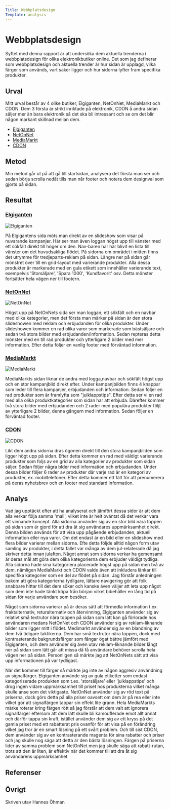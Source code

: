 ```yaml
---
Title: Webbplatsdesign
Template: analysis
---
```


Webbplatsdesign
=======================

<!-- Skriv en eller två rader om vad uppgiften handlar om. -->
Syftet med denna rapport är att undersöka dem aktuella trenderna i webbplatsdesign för olika elektronikbutiker online. Det som jag definerar som webbplatsdesign och aktuella trender är hur sidan är upplagd, vilka färger som används, vart saker ligger och hur sidorna lyfter fram specifika produkter.

Urval
-----------------------
<!-- Berätta vilka webbplatser du valt att undersöka och varför eller hur du gick tillväga när du gjorde ditt urval. -->
<!--
https://www.elgiganten.se/
https://www.netonnet.se/
https://www.mediamarkt.se/
https://cdon.se/
-->
Mitt urval består av 4 olike butiker, Elgiganten, NetOnNet, MediaMarkt och CDON. Dem 3 första är strikt inriktade på elektronik, CDON å andra sidan säljer mer än bara elektronik så det ska bli intressant och se om det blir någon markant skillnad mellan dem.
- [<i class="fas fa-external-link-alt"></i> Elgiganten](https://www.elgiganten.se/)
- [<i class="fas fa-external-link-alt"></i> NetOnNet](https://www.netonnet.se/)
- [<i class="fas fa-external-link-alt"></i> MediaMarkt](https://www.mediamarkt.se/)
- [<i class="fas fa-external-link-alt"></i> CDON](https://cdon.se/)

Metod
-----------------------
<!-- Berätta kort om din "metod", hur du gör för att utföra undersökningen. Berätta om du använder något speciellt verktyg. -->
Min metod går ut på att gå till startsidan, analysera det första man ser och sedan börja scrolla nedåt tills man når footer och notera dem designval som gjorts på sidan.

Resultat
-----------------------
<!-- Dokumentera dina resultat från din studie. Berätta vad du kom fram till, vilka resultat du hittade och observerade. -->
<!--
Elgiganten:
Logga och sökfält högst upp, Vertikal navbar till vänster, Tomma sidor, stor bild högst upp med pågående rea, längre ner går över till en grid layout med produkter markerade med gula "spara XXXX" "kundfavorit" osv. , footern innehåller standard information.
-->

### [<i class="fas fa-external-link-alt"></i> Elgiganten](https://www.elgiganten.se/)
<div class="site-result">
    <img src="%base_url%/content/analysis/img/elgiganten.PNG" alt="Elgiganten" class="analysis-img">
    <div class="left-result">
        <p>
            På Elgigantens sida möts man direkt av en slideshow som visar på nuvarande kampanjer. Här ser man även loggan högst upp till vänster med ett sökfält direkt till höger om den. Nav-baren har här blivit en lista till vänster om det huvudsakliga flödet. På sidorna om området i mitten finns det utrymme för tredjeparts-reklam på sidan. Längre ner på sidan går mönstret över till en grid-layout med varierande produkter. Alla dessa produkter är markerade med en gula etikett som innehåller varierande text, exempelvis 'Storsäljare', 'Spara 1000', 'Kundfavorit' osv.  Detta mönster fortsätter hela vägen ner till footern.
        </p>
    </div>
</div>

<!--
NetOnNet:
Logga och sökfält högst upp, horisontell navbar under sökfält, stor slideshow med olika erbjudanden, en rad med "bästsäljare", sedan två stora bilder med fler erbjudanden, en rad produkter till "populära produkter", ytterligare två stora bilder med fler erbjudanden, footer med standard info
-->

### [<i class="fas fa-external-link-alt"></i> NetOnNet](https://www.netonnet.se/)
<div class="site-result">
    <img src="%base_url%/content/analysis/img/netonnet.PNG" alt="NetOnNet" class="analysis-img">
    <div class="left-result">
        <p>
            Högst upp på NetOnNets sida ser man loggan, ett sökfält och en navbar med olika kategorier, men det första man märker på sidan är den stora slideshowen med reklam och erbjudanden för olika produkter. Under slideshowen kommer en rad olika varor som markerade som bästsäljare och sedan två stora bilder med erbjudanden/information. Sedan repteras detta mönster med en till rad produkter och ytterligare 2 bilder med mer information. Efter detta följer en vanlig footer med förväntad information.
        </p>
    </div>
</div>

<!--
MediaMarkt:
logga och sökfält högst upp, horisontell navbar, kampanjbild, 4 stora knappar med "kampanjer" "drive in" "nyheter" "tips", en rad produkter "julklappstips", sedan kommer en rad med olika kategorier av produkter som finns på sidan, 2 stora bilder med erbjudanden, ytterliggare 2 rader med populära produker, 2 stora banners med information, footer med standard info
-->

### [<i class="fas fa-external-link-alt"></i> MediaMarkt](https://www.mediamarkt.se/)
<div class="site-result">
    <img src="%base_url%/content/analysis/img/mediamarkt.PNG" alt="MediaMarkt" class="analysis-img">
    <div class="left-result">
        <p>
            MediaMarkts sidan liknar de andra med logga,navbar och sökfält högst upp och en stor kampanjbild direkt efter. Under kampanjbilden finns 4 knappar som leder till flera kampanjer, erbjudanden och information. Sedan följer en rad produkter som är framlyfta som "julklappstips". Efter detta ser vi en rad med alla olika produktkategorier som sidan har att erbjuda. Därefter kommer två stora bilder med erbjudanden och 2 rader med populära produkter följt av ytterligare 2 bilder, denna gångern med information. Sedan följer en förväntad footer.
        </p>
    </div>
</div>

<!--
CDON:
logga och sökfält högst upp, horisontell navbar, kampanjbild, en rad varierande produkter "mellandags-deals", sedan följer en grid med olika produktkategorier på sidan, ytterligare några kampanj/info bilder, sedan följer 6 rader produkter i varierande kategorier, efter det kommer ett fält för att prenumerera på nyhetsbrev, footer med standard innehåll.
-->

### [<i class="fas fa-external-link-alt"></i> CDON](https://www.cdon.se/)
<div class="site-result">
    <img src="%base_url%/content/analysis/img/cdon.PNG" alt="CDON" class="analysis-img">
    <div class="left-result">
        <p>
            Likt dem andra sidorna dras ögonen direkt till den stora kampanjbilden som ligger högt upp på sidan. Efter detta kommer en rad med väldigt varierande produkter som foljs av en grid av alla kategorier av produkter som sidan säljer. Sedan följer några blder med information och erbjudanden. Under dessa bilder följer 6 rader av produkter där varje rad är en kategori av produkter, ex. mobiltelefoner. Efter detta kommer ett fält för att prenumerera på deras nyhetsbrev och en footer med standard information.
        </p>
    </div>
</div>

Analys
-----------------------
<!-- Diskutera och analysera de resultaten du fann. -->
Vad jag upptäckt efter att ha analyserat och jämfört dessa sidor är att dem alla verkar följa samma 'mall', vilket inte är helt oväntat då det verkar vara ett vinnande koncept. Alla sidorna använder sig av en stor bild nära toppen på sidan som är gjord för att dra åt sig användares uppmärksamhet direkt. Denna bilden används för att visa upp pågående erbjudanden, aktuell information eller nya varor. Om det endast är en bild eller en slideshow med flera bilder varierar mellan sidorna. Efte detta följde alltid någon form utav samling av produkter, i detta fallet var många av dem jul-relaterade då jag skriver detta innan julafton. Något annat som sidorna verkar ha gemensamt är deras mål att göra dem olika kategorierna dem erbjuder väldigt tydliga. Alla sidorna hade sina kategoriera placerade högst upp på sidan men två av dem, nämligen MediaMarkt och CDON valde även att inkludera länkar till specifika kategorier som en del av flödet på sidan. Jag förstår anledningen bakom att göra kategorierna tydligare, lättare navigering gör att folk snabbare hittar till det dem söker och kanske även väljer att leta upp något som dem inte hade tänkt köpa från början vilket bibehåller en lång tid på sidan för varje användare som besöker.

Något som sidorna varierar på är deras sätt att förmedla information t.ex. fraktalternativ, returalternativ och återvinning, Elgiganten använder sig av relativt små textrutor nära toppen på sidan som lätt kan gå förlorade hos användaren medans NetOnNet och CDON använder sig av reklam-liknande bilder som ligger mitt i flödet. Medimarkt använder sig av en blandning av dem två tidigare taktikerna. Dem har små textrutor nära toppen, dock med kontrasterande bakgrundsfärger som fångar ögat bättre jämfört med Elgiganten, och dem använder sig även utav reklam-liknande bilder långt ner på sidan som lätt går att missa då få användare behöver scrolla hela vägen ner på sidan. Personligen så märkte jag att NetOnNets sätt att visa upp informationen på var tydligast. 

När det kommer till färger så märkte jag inte av någon aggresiv användning av signalfärger. Elgiganten använde sig av gula etiketter som endast kategoriserade produkten som t.ex. 'storsäljare' eller 'julklappstips' och drog ingen vidare uppmärksamhet till priset hos produkterna vilket många skulle anse som det viktigaste. NetOnNet använder sig av röd text på priserna, dock görs detta på alla priser oavsett om dem är på rea eller inte vilket gör att signalfärgen tappar sin effekt lite grann. Hela MediaMarkts märke roterar kring färgen rött så jag förstår att dem valt att ignorera signalfärger eftersom att dem lätt skulle bli kamouflerade emot allt annat och därför tappa sin kraft, istället använder dem sig av ett kryss på det gamla priset med ett rabatterat pris ovanför för att visa på en förändring vilket jag tror är en smart lösning på ett svårt problem. Och till sist CDON, dem använder sig av en kontrasterande magenta för sina rabatter och priser och jag skulle nog säga att detta är den bästa lösningen. Färgen på priserna lider av samma problem som NetOnNet men jag skulle säga att rabatt-rutan, trots att den är liten, är effektiv när det kommer till att dra åt sig användarens uppmärksamhet

Referenser
-----------------------
<!-- Ange de eventuella referenser du använder dig av, om några. -->

Övrigt
-----------------------
<!-- Skriv ditt eget namn samt vilka gruppmedlemmar som deltog i att författa rapporten. -->
Skriven utav Hannes Öhman
